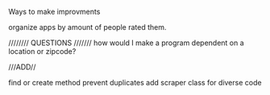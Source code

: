Ways to make improvments  

organize apps by amount of people rated them.


//////// QUESTIONS  ///////
how would I make a program dependent on a location or zipcode?



///ADD//

find or create method prevent duplicates
add scraper class for diverse code 
